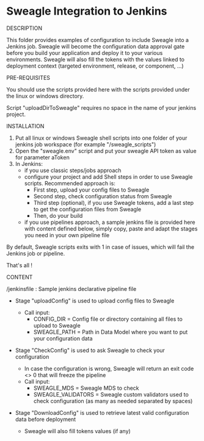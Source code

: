 # Sweagle Integration to Jenkins
DESCRIPTION

This folder provides examples of configuration to include Sweagle into a Jenkins job.
Sweagle will become the configuration data approval gate before you build your application and deploy it to your various environments.
Sweagle will also fill the tokens with the values linked to deployment context (targeted environment, release, or component, ...)

PRE-REQUISITES

You should use the scripts provided here with the scripts provided under the linux or windows directory.

Script "uploadDirToSweagle" requires no space in the name of your jenkins project.

INSTALLATION

1. Put all linux or windows Sweagle shell scripts into one folder of your jenkins job workspace (for example "/sweagle_scripts")
2. Open the "sweagle.env" script and put your sweagle API token as value for parameter aToken
3. In Jenkins:
    - if you use classic steps/jobs approach
    - configure your project and add Shell steps in order to use Sweagle scripts. Recommended approach is:
        - First step, upload your config files to Sweagle
        - Second step, check configuration status from Sweagle
        - Third step (optional), if you use Sweagle tokens, add a last step to get the configuration files from Sweagle
        - Then, do your build
     - if you use pipelines approach, a sample jenkins file is provided here with content defined below, simply copy, paste and adapt the stages you need in your own pipeline file

By default, Sweagle scripts exits with 1 in case of issues, which will fail the Jenkins job or pipeline.

That's all !

CONTENT

/jenkinsfile         : Sample jenkins declarative pipeline file

- Stage "uploadConfig" is used to upload config files to Sweagle
    - Call input:
        - CONFIG_DIR = Config file or directory containing all files to upload to Sweagle
        - SWEAGLE_PATH = Path in Data Model where you want to put your configuration data

- Stage "CheckConfig" is used to ask Sweagle to check your configuration
    - In case the configuration is wrong, Sweagle will return an exit code <> 0 that will freeze the pipeline
    - Call input:
        - SWEAGLE_MDS = Sweagle MDS to check
        - SWEAGLE_VALIDATORS = Sweagle custom validators used to check configuration (as many as needed separated by spaces)


- Stage "DownloadConfig" is used to retrieve latest valid configuration data before deployment
    - Sweagle will also fill tokens values (if any)
